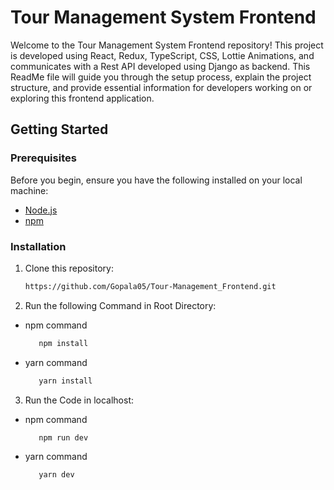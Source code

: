 # Tour Management System Frontend

Welcome to the Tour Management System Frontend repository! This project is developed using React, Redux, TypeScript, CSS, Lottie Animations, and communicates with a Rest API developed using Django as backend. This ReadMe file will guide you through the setup process, explain the project structure, and provide essential information for developers working on or exploring this frontend application.

## Getting Started

### Prerequisites

Before you begin, ensure you have the following installed on your local machine:

- [Node.js](https://nodejs.org/)
- [npm](https://www.npmjs.com/)

### Installation

1. Clone this repository:

   ```bash
   https://github.com/Gopala05/Tour-Management_Frontend.git

2. Run the following Command in Root Directory:
- npm command
   ```bash
      npm install
   
- yarn command
   ```bash
      yarn install

3. Run the Code in localhost:
- npm command
   ```bash
      npm run dev
   
- yarn command
   ```bash
      yarn dev
